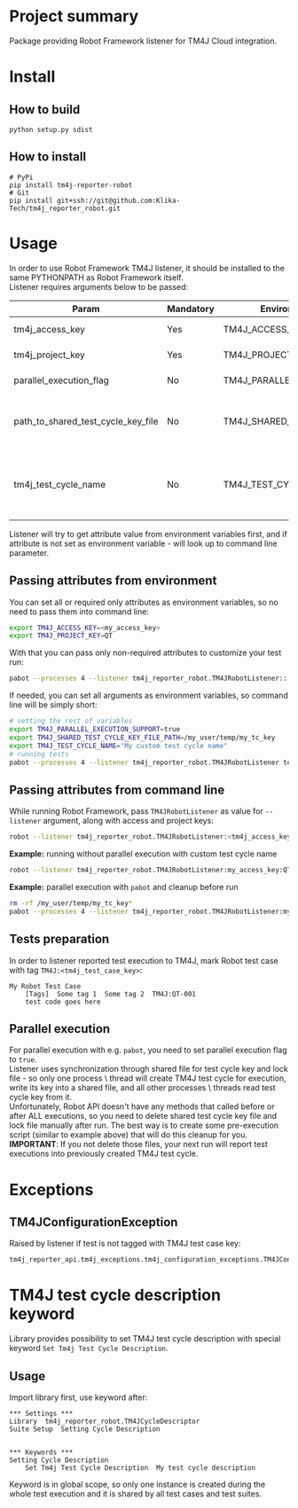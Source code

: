 # Project summary
Package providing Robot Framework listener for TM4J Cloud integration.

# Install
## How to build
    python setup.py sdist
    
## How to install
    # PyPi
    pip install tm4j-reporter-robot
    # Git
    pip install git+ssh://git@github.com:Klika-Tech/tm4j_reporter_robot.git
    
# Usage
In order to use Robot Framework TM4J listener, it should be installed to the same PYTHONPATH as Robot Framework itself.<br>
Listener requires arguments below to be passed:

| Param                                 | Mandatory | Environment variable name            | Description                                                                                                                                            | Type     | Example                           |
|---------------------------------------|-----------|--------------------------------------|--------------------------------------------------------------------------------------------------------------------------------------------------------|----------|-----------------------------------|
| tm4j_access_key                       | Yes       | TM4J_ACCESS_KEY                      | API key to access TM4j. To get it see [Instruction](https://support.smartbear.com/tm4j-cloud/docs/api-and-test-automation/generating-access-keys.html) | str      |                                   |
| tm4j_project_key                      | Yes       | TM4J_PROJECT_KEY                     | Jira / TM4J project prefix without trailing dash                                                                                                       | str      | QT                                |
| parallel_execution_flag               | No        | TM4J_PARALLEL_EXECUTION_SUPPORT      | Flag to mark parallel execution. False by default                                                                                                      | boolean  | true                              |
| path_to_shared_test_cycle_key_file    | No        | TM4J_SHARED_TEST_CYCLE_KEY_FILE_PATH | Path to TM4J test cycle key shared file (used to handle parallel test execution). Deault value is `{os_tempdir}/TEST_CYCLE_KEY`                        | str      | /my_folder/my_test_cycle_key_file |
| tm4j_test_cycle_name                  | No        | TM4J_TEST_CYCLE_NAME                 | TM4J test cycle name. If not passed, listener will create a new one test cycle with default name "Robot run YYYY-mm-DD HH-MM-SS"                       | str      | My test cycle                     |

Listener will try to get attribute value from environment variables first, and if attribute is not set as environment variable - will look up to command line parameter.

## Passing attributes from environment
You can set all or required only attributes as environment variables, so no need to pass them into command line:
```bash
export TM4J_ACCESS_KEY=<my_access_key>
export TM4J_PROJECT_KEY=QT
```
With that you can pass only non-required attributes to customize your test run:
```bash
pabot --processes 4 --listener tm4j_reporter_robot.TM4JRobotListener:::true:/my_user/temp/my_tc_key:"My custom test cycle name" tests/
```
If needed, you can set all arguments as environment variables, so command line will be simply short:
```bash
# setting the rest of variables
export TM4J_PARALLEL_EXECUTION_SUPPORT=true
export TM4J_SHARED_TEST_CYCLE_KEY_FILE_PATH=/my_user/temp/my_tc_key
export TM4J_TEST_CYCLE_NAME="My custom test cycle name"
# running tests
pabot --processes 4 --listener tm4j_reporter_robot.TM4JRobotListener tests/
```

## Passing attributes from command line
While running Robot Framework, pass `TM4JRobotListener` as value for `--listener` argument, along with access and project keys:
```bash
robot --listener tm4j_reporter_robot.TM4JRobotListener:<tm4j_access_key>:<tm4j_project_key>:<parallel_execution_flag>:<path_to_shared_test_cycle_key_file>:<tm4j_test_cycle_name> test.robot
```

**Example:** running without parallel execution with custom test cycle name
```bash
robot --listener tm4j_reporter_robot.TM4JRobotListener:my_access_key:QT:::"My custom test cycle name" test.robot
```

**Example:** parallel execution with `pabot` and cleanup before run
```bash
rm -rf /my_user/temp/my_tc_key*
pabot --processes 4 --listener tm4j_reporter_robot.TM4JRobotListener:my_access_key:QT:true:/my_user/temp/my_tc_key:"My custom test cycle name" tests/
```

## Tests preparation
In order to listener reported test execution to TM4J, mark Robot test case with tag `TM4J:<tm4j_test_case_key>`:
```robot
My Robot Test Case
    [Tags]  Some tag 1  Some tag 2  TM4J:QT-001
    test code goes here
```

## Parallel execution
For parallel execution with e.g. `pabot`, you need to set parallel execution flag to `true`.<br>
Listener uses synchronization through shared file for test cycle key and lock file - so only one process \ thread will create TM4J test cycle for execution, write its key into a shared file, and all other processes \ threads read test cycle key from it.<br>
Unfortunately, Robot API doesn't have any methods that called before or after ALL executions, so you need to delete shared test cycle key file and lock file manually after run. The best way is to create some pre-execution script (similar to example above) that will do this cleanup for you.<br>
**IMPORTANT**: If you not delete those files, your next run will report test executions into previously created TM4J test cycle.

# Exceptions
## TM4JConfigurationException
Raised by listener if test is not tagged with TM4J test case key:
```bash
tm4j_reporter_api.tm4j_exceptions.tm4j_configuration_exceptions.TM4JConfigurationException: Test case key is not found in list of tags. Please mark robot test with tag 'TM4J:<test_case_key>'.
```

# TM4J test cycle description keyword
Library provides possibility to set TM4J test cycle description with special keyword `Set Tm4j Test Cycle Description`.

## Usage
Import library first, use keyword after:
```robot
*** Settings ***
Library  tm4j_reporter_robot.TM4JCycleDescriptor
Suite Setup  Setting Cycle Description


*** Keywords ***
Setting Cycle Description
    Set Tm4j Test Cycle Description  My test cycle description
```

Keyword is in global scope, so only one instance is created during the whole test execution and it is shared by all test cases and test suites.